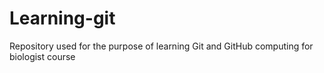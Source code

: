 # Learning-git
Repository used for the purpose of learning Git and GitHub computing for biologist course
